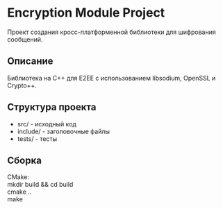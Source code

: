 # Encryption Module Project

Проект создания кросс-платформенной библиотеки для шифрования сообщений.

## Описание
Библиотека на С++ для E2EE с использованием libsodium, OpenSSL и Crypto++.

## Структура проекта
- src/ - исходный код
- include/ - заголовочные файлы
- tests/ - тесты

## Сборка
CMake:  
mkdir build && cd build  
cmake ..  
make  
